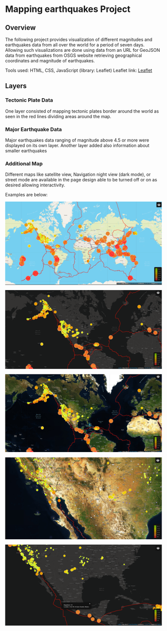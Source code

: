 
# Mapping earthquakes Project

## Overview
The following project provides visualization of different magnitudes and earthquakes data from all over the world for a period of seven days.
Allowing such visualizations are done using data from an URL for GeoJSON data from earthquakes from OSGS website retrieving geographical coordinates and magnitude of earthquakes. 



Tools used: HTML, CSS, JavaScript (library: Leaflet) 
Leaflet link: [Leaflet](https://leafletjs.com/examples/quick-start/) 


## Layers
### Tectonic Plate Data
One layer consisted of mapping tectonic plates border around the world as seen in the red lines dividing areas around the map.

### Major Earthquake Data
Major earthquakes data ranging of magnitude above 4.5 or more were displayed on its own layer. 
Another layer added also information about smaller earthquakes

### Additional Map
Different maps like satellite view, Navigation night view (dark mode), or street mode are available in the page design able to be turned off or on as desired allowing interactivity. 

Examples are below: 


![Img1](resources/Layerbase.png)

![Img2](resources/darkmode.png)

![Img3](resources/satelitelayer.png)

![Img4](resources/satelitewtectonicplates.png)

![Img5](resources/zoomininfodarkmode.png)
